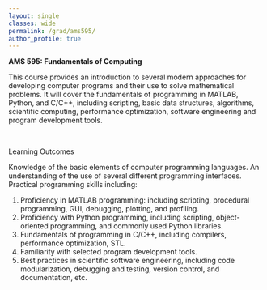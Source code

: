 ```yaml
---
layout: single
classes: wide
permalink: /grad/ams595/
author_profile: true
---
```


**AMS 595: Fundamentals of Computing**

This course provides an introduction to several modern approaches for developing computer programs and their use to solve mathematical problems. It will cover the fundamentals of programming in MATLAB, Python, and C/C++, including scripting, basic data structures, algorithms, scientific computing, performance optimization, software engineering and program development tools.

<br/>

Learning Outcomes

Knowledge of the basic elements of computer programming languages. An understanding of the use of several different programming interfaces. Practical programming skills including:
1. Proficiency in MATLAB programming: including scripting, procedural programming, GUI, debugging, plotting, and profiling.
2. Proficiency with Python programming, including scripting, object-oriented programming, and commonly used Python libraries.
3. Fundamentals of programming in C/C++, including compilers, performance optimization, STL.
4. Familiarity with selected program development tools.
5. Best practices in scientific software engineering, including code modularization, debugging and testing, version control, and documentation, etc.
